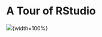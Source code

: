 
# A Tour of RStudio



![](resources/images/04-rstudio-tour_files/figure-docx//1MNHf8JpolaEP_vQ_kB-1xRBF9wo3haCArRu117hBoHA_g21a84b32106_0_0.png){width=100%}
